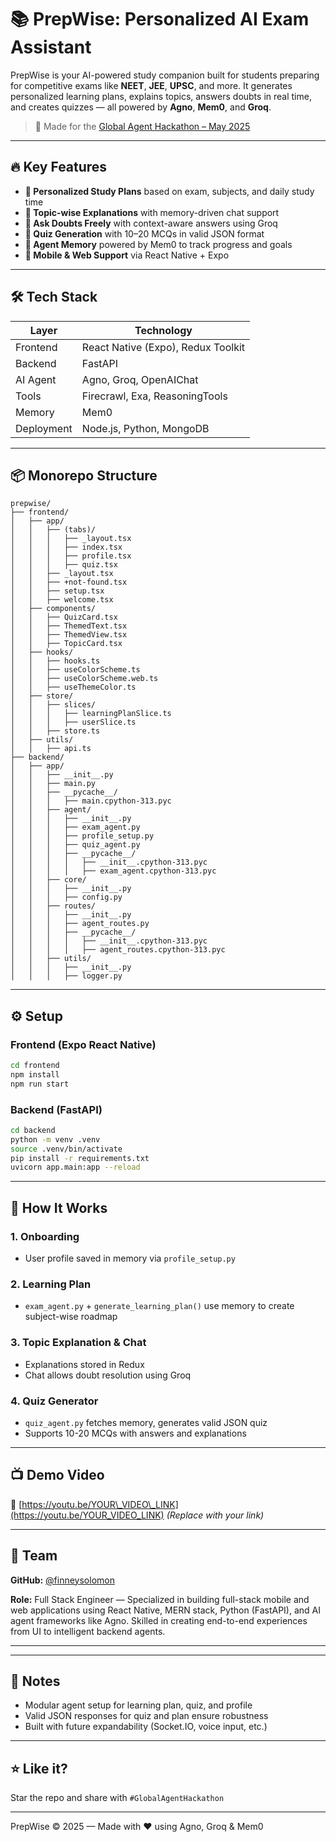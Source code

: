 # 📚 PrepWise: Personalized AI Exam Assistant

PrepWise is your AI-powered study companion built for students preparing for competitive exams like **NEET**, **JEE**, **UPSC**, and more. It generates personalized learning plans, explains topics, answers doubts in real time, and creates quizzes — all powered by **Agno**, **Mem0**, and **Groq**.

> 🌟 Made for the [Global Agent Hackathon – May 2025](https://github.com/agnoworks/global-agent-hackathon)

---

## 🔥 Key Features

* **📖 Personalized Study Plans** based on exam, subjects, and daily study time
* **🧠 Topic-wise Explanations** with memory-driven chat support
* **💬 Ask Doubts Freely** with context-aware answers using Groq
* **🧪 Quiz Generation** with 10–20 MCQs in valid JSON format
* **📝 Agent Memory** powered by Mem0 to track progress and goals
* **📱 Mobile & Web Support** via React Native + Expo

---

## 🛠 Tech Stack

| Layer      | Technology                         |
| ---------- | ---------------------------------- |
| Frontend   | React Native (Expo), Redux Toolkit |
| Backend    | FastAPI                            |
| AI Agent   | Agno, Groq, OpenAIChat             |
| Tools      | Firecrawl, Exa, ReasoningTools     |
| Memory     | Mem0                               |
| Deployment | Node.js, Python, MongoDB           |

---

## 📦 Monorepo Structure

```
prepwise/
├── frontend/
│   ├── app/
│   │   ├── (tabs)/
│   │   │   ├── _layout.tsx
│   │   │   ├── index.tsx
│   │   │   ├── profile.tsx
│   │   │   ├── quiz.tsx
│   │   ├── _layout.tsx
│   │   ├── +not-found.tsx
│   │   ├── setup.tsx
│   │   ├── welcome.tsx
│   ├── components/
│   │   ├── QuizCard.tsx
│   │   ├── ThemedText.tsx
│   │   ├── ThemedView.tsx
│   │   ├── TopicCard.tsx
│   ├── hooks/
│   │   ├── hooks.ts
│   │   ├── useColorScheme.ts
│   │   ├── useColorScheme.web.ts
│   │   ├── useThemeColor.ts
│   ├── store/
│   │   ├── slices/
│   │   │   ├── learningPlanSlice.ts
│   │   │   ├── userSlice.ts
│   │   ├── store.ts
│   ├── utils/
│   │   ├── api.ts
├── backend/
│   ├── app/
│   │   ├── __init__.py
│   │   ├── main.py
│   │   ├── __pycache__/
│   │   │   ├── main.cpython-313.pyc
│   │   ├── agent/
│   │   │   ├── __init__.py
│   │   │   ├── exam_agent.py
│   │   │   ├── profile_setup.py
│   │   │   ├── quiz_agent.py
│   │   │   ├── __pycache__/
│   │   │   │   ├── __init__.cpython-313.pyc
│   │   │   │   ├── exam_agent.cpython-313.pyc
│   │   ├── core/
│   │   │   ├── __init__.py
│   │   │   ├── config.py
│   │   ├── routes/
│   │   │   ├── __init__.py
│   │   │   ├── agent_routes.py
│   │   │   ├── __pycache__/
│   │   │   │   ├── __init__.cpython-313.pyc
│   │   │   │   ├── agent_routes.cpython-313.pyc
│   │   ├── utils/
│   │   │   ├── __init__.py
│   │   │   ├── logger.py
```

---

## ⚙️ Setup

### Frontend (Expo React Native)

```bash
cd frontend
npm install
npm run start
```

### Backend (FastAPI)

```bash
cd backend
python -m venv .venv
source .venv/bin/activate
pip install -r requirements.txt
uvicorn app.main:app --reload
```

---

## 🧠 How It Works

### 1. Onboarding

* User profile saved in memory via `profile_setup.py`

### 2. Learning Plan

* `exam_agent.py` + `generate_learning_plan()` use memory to create subject-wise roadmap

### 3. Topic Explanation & Chat

* Explanations stored in Redux
* Chat allows doubt resolution using Groq

### 4. Quiz Generator

* `quiz_agent.py` fetches memory, generates valid JSON quiz
* Supports 10-20 MCQs with answers and explanations

---

## 📺 Demo Video

🎥 [https://youtu.be/YOUR\_VIDEO\_LINK](https://youtu.be/YOUR_VIDEO_LINK) *(Replace with your link)*

---

## 👤 Team

**GitHub:** [@finneysolomon](https://github.com/finneysolomon)

**Role:** Full Stack Engineer — Specialized in building full-stack mobile and web applications using React Native, MERN stack, Python (FastAPI), and AI agent frameworks like Agno. Skilled in creating end-to-end experiences from UI to intelligent backend agents.

---


---

## 📌 Notes

* Modular agent setup for learning plan, quiz, and profile
* Valid JSON responses for quiz and plan ensure robustness
* Built with future expandability (Socket.IO, voice input, etc.)

---

## ⭐️ Like it?

Star the repo and share with `#GlobalAgentHackathon`

---

PrepWise © 2025 — Made with ❤️ using Agno, Groq & Mem0

